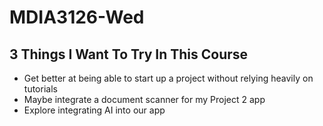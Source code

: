 # MDIA3126-Wed

## 3 Things I Want To Try In This Course
- Get better at being able to start up a project without relying heavily on tutorials
- Maybe integrate a document scanner for my Project 2 app
- Explore integrating AI into our app